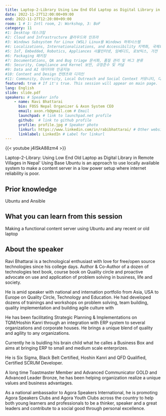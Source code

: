 ```yaml
---
title: Laptop-2-Library Using Low End Old Laptop as Digital Library in Remote Villages in Nepal’ Using Base Ubuntu
date: 2022-11-27T12:00:00+09:00
end: 2022-11-27T12:20:00+09:00
room: 1 # 1: Intl room, 2: Workshop, 3: BoF
category: 11
#1: Desktop 데스크탑
#2: Cloud and Infrastructure 클라우드와 인프라
#3: Windows Subsystem for Linux (WSL) Linux용 Windows 하위시스템
#4: Localizations, Internationalizations, and Accessibility 지역화, 국제화 및 접근성
#5: IoT, Embedded, Robotics, Appliances 사물인터넷, 임베디드, 로보틱스, 가전
#6: Packaging 패키징
#7: Documentations, QA and Bug triage 문서화, 품질 관리 및 버그 분류
#8: Security, Compliance and Kernel 보안, 규정준수 및 커널
#9: Data and AI 데이터와 인공지능
#10: Content and Design 컨텐츠와 디지인
#11: Community, Diversity, Local Outreach and Social Context 커뮤니티, 다양성, 지역 사회 협력과 사회적 관점
featured: true # If it's true. This session will appear on main page.
lang: English
slide: slide.pdf
speakers: # Speaker info
    - name: Ravi Bhattarai
      bio: FOSS Nepal Organizer & Axon System CEO
      email: axon.rb@gmail.com # Email
      launchpad: # link to launchpad.net profile
      github:  # link to github profile
      profile: profile.jpg # Speaker photo
      linkurl: https://www.linkedin.com/in/rabibhattarai/ # Other website link url
      linklabel: LinkedIn # Label for linkurl
---
```


{{< youtube j4ISkA88zm4 >}}

Laptop-2-Library: Using Low End Old Laptop as Digital Library in Remote Villages in Nepal’ Using Base Ubuntu is an approach to use locally available system to make a content server in a low power setup where internet reliability is poor.

## Prior knowledge
Ubuntu and Ansible

## What you can learn from this session
Making a functional content server using Ubuntu and any recent or old laptop

## About the speaker
Ravi Bhattarai is a technological enthusiast with love for free/open source technologies since his college days. Author & Co-Author of a dozen of technologies text book, course book on Quality circle and proactive advocate on use and application of problem solving in business, life and society.

He is amid speaker with national and internation portfolio from Asia, USA to Europe on Quality Circle, Technology and Education. He had developed dozens of trainings and workshops on problem solving, team building, quality implementation and building agile culture with

He has been facilitating Strategic Planning & Implementations on TQM/Hoshin Kanri through an integration with ERP system to several organizations and corporate houses. He brings a unique blend of quality and agility to any organizations.

Currently he is buidling his brain child what he calles a Business Box and aims at bringing ERP to small and medium scale enterprizes.

He is Six Sigma, Black Belt Certified, Hoshin Kanri and QFD Qualified, Certified SCRUM Developer.

A long time Toastmaster Member and Advanced Communicator GOLD and Advanced Leader Bronze, he has been helping organization realize a unique values and business advantages.

As a national ambassador to Agora Speakers International, he is promoting Agora Speakers Clubs and Agora Youth Clubs across the country to help both young learners and professionals to be a thinker, speaker and a great leaders and contribute to a social good through personal excellence.